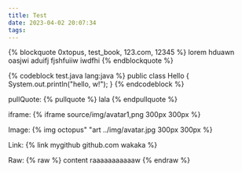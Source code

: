 ```yaml
---
title: Test
date: 2023-04-02 20:07:34
tags:
---
```

{% blockquote 0xtopus, test_book, 123.com, 12345 %}
lorem hduawn oasjwi
aduifj fjshfuiiw iwdfhi
{% endblockquote %}

{% codeblock test.java lang:java %}
public class Hello {
    System.out.println("hello, w!");
}
{% endcodeblock %}

pullQuote:
{% pullquote %}
lala
{% endpullquote %}

iframe:
{% iframe source/img/avatar1,png 300px 300px %}

Image:
{% img octopus" "art ../img/avatar.jpg 300px 300px %}

Link:
{% link mygithub github.com wakaka %}

Raw:
{% raw %}
content raaaaaaaaaaaw
{% endraw %}



